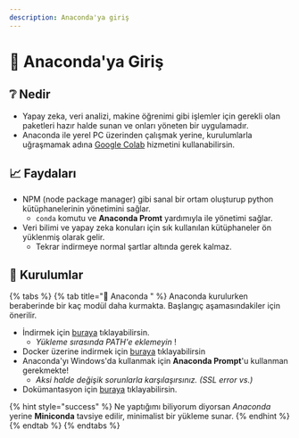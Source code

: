 ```yaml
---
description: Anaconda'ya giriş
---
```


# 🔰 Anaconda'ya Giriş

## ❔ Nedir

* Yapay zeka, veri analizi, makine öğrenimi gibi işlemler için gerekli olan paketleri hazır halde sunan ve onları yöneten bir uygulamadır.
* Anaconda ile yerel PC üzerinden çalışmak yerine, kurulumlarla uğraşmamak adına [Google Colab](https://colab.research.google.com/) hizmetini kullanabilirsin.

## 📈 Faydaları

* NPM \(node package manager\) gibi sanal bir ortam oluşturup python kütüphanelerinin yönetimini sağlar.
  * `conda` komutu ve **Anaconda Promt** yardımıyla ile yönetimi sağlar.
* Veri bilimi ve yapay zeka konuları için sık kullanılan kütüphaneler ön yüklenmiş olarak gelir.
  * Tekrar indirmeye normal şartlar altında gerek kalmaz.

## 👷‍ Kurulumlar

{% tabs %}
{% tab title="🐍 Anaconda " %}
Anaconda kurulurken beraberinde bir kaç modül daha kurmakta. Başlangıç aşamasındakiler için önerilir.

* İndirmek için [buraya](https://hub.docker.com/r/continuumio/anaconda3/) tıklayabilirsin.
  * _Yükleme sırasında PATH'e eklemeyin_ !
* Docker üzerine indirmek için [buraya](https://hub.docker.com/r/continuumio/anaconda3/) tıklayabilirsin
* Anaconda'yı Windows'da kullanmak için **Anaconda Prompt**'u kullanman gerekmekte!
  * _Aksi halde değişik sorunlarla karşılaşırsınız. \(SSL error vs.\)_
* Dokümantasyon için [buraya](https://docs.anaconda.com/) tıklayabilirsin.

{% hint style="success" %}
Ne yaptığımı biliyorum diyorsan _Anaconda_ yerine **Miniconda** tavsiye edilir, minimalist bir yükleme sunar.
{% endhint %}
{% endtab %}
{% endtabs %}

